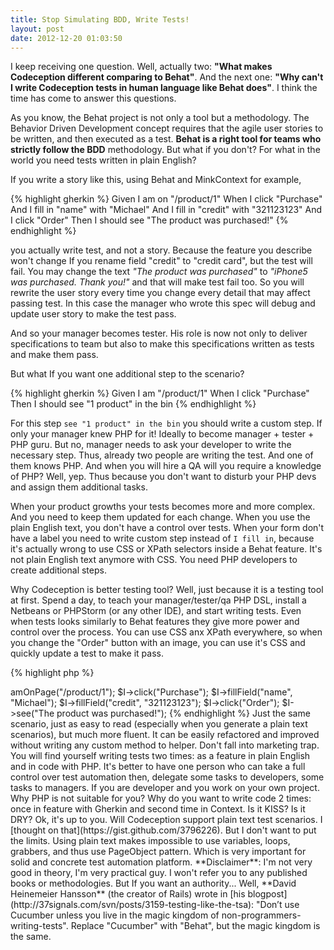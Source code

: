 ```yaml
---
title: Stop Simulating BDD, Write Tests!
layout: post
date: 2012-12-20 01:03:50
---
```


I keep receiving one question. Well, actually two: **"What makes Codeception different comparing to Behat"**. And the next one: **"Why can't I write Codeception tests in human language like Behat does"**. I think the time has come to answer this questions.

As you know, the Behat project is not only a tool but a methodology. The Behavior Driven Development concept requires that the agile user stories to be written, and then executed as a test. **Behat is a right tool for teams who strictly follow the BDD** methodology. But what if you don't? For what in the world you need tests written in plain English?

If you write a story like this, using Behat and MinkContext for example,

{% highlight gherkin %}
Given I am on "/product/1"
When I click "Purchase"
And I fill in "name" with "Michael"
And I fill in "credit" with "321123123"
And I click "Order"
Then I should see "The product was purchased!"
{% endhighlight %}

you actually write test, and not a story. Because the feature you describe won't change If you rename field "credit" to "credit card", but the test will fail. You may change the text *"The product was purchased"* to *"iPhone5 was purchased. Thank you!"* and that will make test fail too. So you will rewrite the user story every time you change every detail that may affect passing test. In this case the manager who wrote this spec will debug and update user story to make the test pass. 

And so your manager becomes tester. His role is now not only to deliver specifications to team but also to make this specifications written as tests and make them pass.

But what If you want one additional step to the scenario? 

{% highlight gherkin %}
Given I am "/product/1"
When I click "Purchase"
Then I should see "1 product" in the bin
{% endhighlight %}

For this step `see "1 product" in the bin` you should write a custom step. If only your manager knew PHP for it! Ideally to become manager + tester + PHP guru. But no, manager needs to ask your developer to write the necessary step. Thus, already two people are writing the test. And one of them knows PHP. And when you will hire a QA will you require a knowledge of PHP? Well, yep. Thus because you don't want to disturb your PHP devs and assign them additional tasks.

When your product growths your tests becomes more and more complex. And you need to keep them updated for each change. When you use the plain English text, you don't have a control over tests.  When your form don't have a label you need to write custom step instead of `I fill in`, because it's actually wrong to use CSS or XPath selectors inside a Behat feature. It's not plain English text anymore with CSS. You need PHP developers to create additional steps.

Why Codeception is better testing tool? Well, just because it is a testing tool at first. Spend a day, to teach your manager/tester/qa PHP DSL, install a Netbeans or PHPStorm (or any other IDE), and start writing tests. Even when tests looks similarly to Behat features they give more power and control over the process. You can use CSS anx XPath everywhere, so when you change the "Order" button with an image, you can use it's CSS and quickly update a test to make it pass.

{% highlight php %}
<?php
$I = new WebGuy($scenario);
$I->amOnPage("/product/1");
$I->click("Purchase");
$I->fillField("name", "Michael");
$I->fillField("credit", "321123123");
$I->click("Order");
$I->see("The product was purchased!");
{% endhighlight %}

Just the same scenario, just as easy to read (especially when you generate a plain text scenarios), but much more fluent. It can be easily refactored and improved without writing any custom method to helper. 

Don't fall into marketing trap. You will find yourself writing tests two times: as a feature in plain English and in code with PHP. 

It's better to have one person who can take a full control over test automation then, delegate some tasks to developers, some tasks to managers. If you are developer and you work on your own project. Why PHP is not suitable for you? Why do you want to write code 2 times: once in feature with Gherkin and second time in Context. Is it KISS? Is it DRY? Ok, it's up to you.

Will Codeception support plain text test scenarios. I [thought on that](https://gist.github.com/3796226). But I don't want to put the limits. Using plain text makes impossible to use variables, loops, grabbers, and thus use PageObject pattern. Which is very important for solid and concrete test automation platform.

**Disclaimer**: I'm not very good in theory, I'm very practical guy. I won't refer you to any published books or methodologies. But If you want an authority... Well, **David Heinemeier Hansson** (the creator of Rails) wrote in [his blogpost](http://37signals.com/svn/posts/3159-testing-like-the-tsa): "Don’t use Cucumber unless you live in the magic kingdom of non-programmers-writing-tests". Replace "Cucumber" with "Behat", but the magic kingdom is the same. 